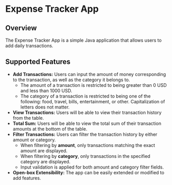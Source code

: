 # Expense Tracker App

## Overview

The Expense Tracker App is a simple Java application that allows users to add daily transactions.

## Supported Features

- **Add Transactions:** Users can input the amount of money corresponding to the transaction, as well as the category it belongs to.
    - The amount of a transaction is restricted to being greater than 0 USD and less than 1000 USD.
    - The category of a transaction is restricted to being one of the following: food, travel, bills, entertainment, or other. Capitalization of letters does not matter.
- **View Transactions:** Users will be able to view their transaction history from the table.
- **Total Sum:** Users will be able to view the total sum of their transaction amounts at the bottom of the table.
- **Filter Transactions:** Users can filter the transaction history by either amount or category.
    - When filtering by **amount**, only transactions matching the exact amount are displayed.
    - When filtering by **category**, only transactions in the specified category are displayed.
    - Input validation is applied for both amount and category filter fields.
- **Open-box Extensibility:** The app can be easily extended or modified to add features.
